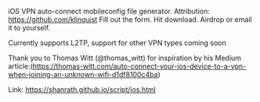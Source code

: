 iOS VPN auto-connect mobileconfig file generator.
Attribution: <https://github.com/klinquist>
Fill out the form. Hit download. Airdrop or email it to yourself.

Currently supports L2TP, support for other VPN types coming soon

Thank you to Thomas Witt (@thomas_witt) for inspiration by his Medium article:(https://thomas-witt.com/auto-connect-your-ios-device-to-a-vpn-when-joining-an-unknown-wifi-d1df8100c4ba)


Link: <https://shanrath.github.io/script/ios.html>
